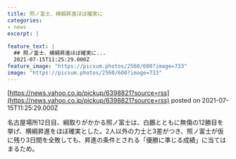 ```yaml
---
title: 照ノ富士、横綱昇進ほぼ確実に
categories:
- news
excerpt: |
  
feature_text: |
  ## 照ノ富士、横綱昇進ほぼ確実に...
  2021-07-15T11:25:29.000Z
feature_image: "https://picsum.photos/2560/600?image=733"
image: "https://picsum.photos/2560/600?image=733"
---
```


[https://news.yahoo.co.jp/pickup/6398821?source=rss](https://news.yahoo.co.jp/pickup/6398821?source=rss)
posted on 2021-07-15T11:25:29.000Z

<!--more-->

名古屋場所12日目、綱取りがかかる照ノ富士は、白鵬とともに無傷の12勝目を挙げ、横綱昇進をほぼ確実とした。2人以外の力士と3差がつき、照ノ富士が仮に残り3日間を全敗しても、昇進の条件とされる「優勝に準じる成績」に当てはまるため。

